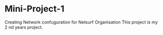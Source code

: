 # Mini-Project-1
Creating Network confuguration for Netsurf Organisation
 This project is my 2 nd years project.
 
